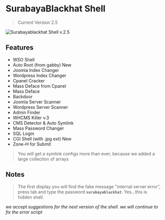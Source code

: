 # SurabayaBlackhat Shell
> Current Version 2.5

![Surabayablackhat Shell v.2.5](http://i.imgur.com/Psm0Zuq.jpg)

## Features
* WSO Shell
* Auto Root (from gabby) New
* Joomla Index Changer
* Wordpress Index Changer
* Cpanel Cracker
* Mass Deface from Cpanel
* Mass Deface
* Backdoor
* Joomla Server Scanner
* Wordpress Server Scanner
* Admin Finder
* WHCMS Killer v.3
* CMS Detector & Auto Symlink
* Mass Password Changer
* SQL Login
* CGI Shell (with .jpg ext) New
* Zone-H for Submit

> You will get a symlink configs more than ever, because we added a large collection of arrays

## Notes

> The first display you will find the fake message "internal server error", press tab and type the password **`surabayablackhat`**.
Yes...this is hidden shell.

*we accept suggestions for the next version of the shell. we will continue to fix the error script*